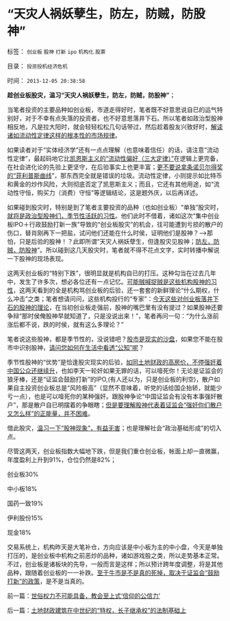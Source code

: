 # “天灾人祸妖孽生，防左，防贼，防股神”

标签： `创业板` `股神` `打新` `ipo` `机构化` `股票` 

目录： `投资投机经济危机`

时间： `2013-12-05 20:38:58`

**趁创业板股灾，温习“天灾人祸妖孽生，防左，防贼，防股神”**；

当笔者投资的主要品种如创业板，市道走得好时，笔者既不好意思说自已的运气特别好，对于不幸有点失落的投资者，也不好意思落井下石。所以笔者如政治型股神相反地，凡是拉大阳时，就会轻轻松松几句话带过，然后趁着股友兴致好时，[解读诸如流动性定律这样的根本性的市场规律](../../../2013/11/6/流动性定律导出《货币信用原理》，兼谈任志强同志的高房价.md)。

如果读者对于“实体经济学”还有一点点理解（也意味着信任）的话，请注意“流动性定律”，最起码地它比[凯恩斯主义的“流动性偏好（三大定律）”](../../../2011/6/25/凯恩斯流动性偏好是正确的荒谬.md)在逻辑上更完备，在社会进化论的先验上更坚守，在后验事实上也更丰富；[更不要说拿条诺贝尔得奖的“菲利普斯曲线](../../../2009/6/2/埋葬凯恩斯主义：盲人摸象的菲利普斯曲线.md)”，那东西完全就是错误的垃圾。流动性定律，小则提示如比特币和黄金的炒作风险，大则彻底否定了凯恩斯主义；而且，它还有其他用途，如“流动性守恒，购买力（消费）守恒”等逻辑结论，这是题外庆，以后再详述。

如果碰到股灾时，特别是到了笔者主要投资的品种（也如创业板）“单独”股灾时，[就将是政治型股神们，季节性活跃的习性](../../../2011/12/28/季节性股神现象：算命神棍和股神半仙.md)。他们此时不借着，诸如这次“集中创业板IPO＋行政鼓励打新一族”导致的“创业板股灾”的机会，往可能遭到亏损的散户的伤口，替肖刚再下一把盐，试问他们还能在什么时侯，证明他们是股神？——>那怕，只是后验的股神！？此即所谓“天灾人祸妖孽生，但逢股灾见股神；[防左，防贼，防股神](../../../2011/12/28/防左，防贼，防股神.md)”。所以碰到这几天股灾时，笔者就不得不花点文字，实时转播中解说一下股神的现场表现。

这两天创业板的“特别下跌”，很明显就是机构自已的打压。这种勾当在过去几年中，发生了许多次，想必各位还有一点记忆。[可能贼喊捉贼是这些机构股神的习性](../../../2011/12/28/天灾人祸妖孽生；凡有股灾多股神；.md)，这两天看到的全是机构骂创业板的后验，还一套套的新鲜理论“什么期权，什么冲击”之类；笔者想请问问，这些机构投行的“专家”：[今天这些对创业板落井下石的股神的理论](../../../2010/7/1/股评家骂散户，骂市场经济，骂创业板，骂买卖自愿.md)，在当初创业板走强前，股神的嘴巴里有没有提过？如果股神还要争辩“那时侯俺股神早就知道了，只是没说出来！”，笔者再问一句：“为什么涨前涨后都不说，跌的时侯，就有这么多理论？”

笔者说这些股神，都是季节性的，没说错吧？[股市是现实的沙盘](../../../2013/8/2/股市是社会的活沙盘，社会是股市的生态圈.md)，如果您不能在股市中识别股神，[请问您如何在生活中看透“公知”呢](../../../2011/12/29/股神斗法，比拼隐私斗面子.md)？

季节性股神的“优势”是恰逢股灾现实的后验，[如同土地财政的高房价，不停强奸着中国公众还继续升](../../../2013/10/21/敌我意识形态在经济领域的真实的战争！.md)，也如李天一轮奸如果无罪的话，可以噎死你！无论是证监会的狼牙棒，还是“证监会鼓励打新”的IPO,(有人还以为，只是创业板的利空)，散户如果自主投资创业板总是“风险极高”（显然不意味着，听党的话给国企抬轿，就能少亏一点），也是可以噎死你的某种强奸。跟股神争论“中国证监会有没有本事强奸散户”，那是散户自已明摆着的争眼瞎；[但是要理解股神代表着证监会“强奸你们散户又怎么样”的正能量，并不困难](../../../2013/9/12/为什么传统文人不是忽悠领导，就是煽动民粹？.md)。

借此股灾，[温习一下“股神现象”，有益无害](../../../2011/12/29/骂干预市场是有用的，骂股市是为了争夺资金.md)；也是理解社会“政治基础形成”的切入点。

尽管这两天，创业板指数大幅地下跌，但是我们重仓创业板，帐面上却一直微赢，年度盈利上升到91%，仓位仍然是82%；

创业板30%

中小板18%

国药一致19%

伊利股份15%

现金18%

交易系统上，机构昨天是大笔补仓，方向应该是中小板为主的中小盘，今天是单独打压的，是创业板中机构之前恶炒的品种，诸如游戏股之类，所以走势基本正常。不过，创业板是诸板块的先导，一般而言是这样；所以预计跨年度调整，将是其他品种，跟随着创业板的一一补跌。[至于牛市是不是真的死掉，取决于证监会“鼓励打新”的政策](../../../2013/12/4/政策鼓励打新！证监会不损害股民利益，难道损害社会主义的利益？.md)，是不是当真的。



前一篇：[世俗权力不可能具备，教会至上式‘信仰的公信力’](../../../2013/12/5/世俗权力不可能具备，教会至上式‘信仰的公信力’.md)

后一篇：[土地财政建筑在中世纪的“特权，长子继承权”的法制基础上](../../../2013/12/6/土地财政建筑在中世纪的“特权，长子继承权”的法制基础上.md)